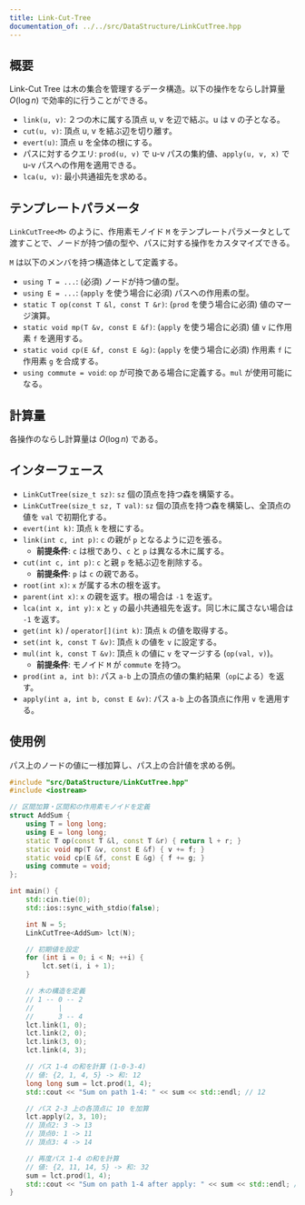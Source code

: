 ```yaml
---
title: Link-Cut-Tree
documentation_of: ../../src/DataStructure/LinkCutTree.hpp
---
```


## 概要
Link-Cut Tree は木の集合を管理するデータ構造。以下の操作をならし計算量 $O(\log n)$ で効率的に行うことができる。
- `link(u, v)`: ２つの木に属する頂点 u, v を辺で結ぶ。u は v の子となる。
- `cut(u, v)`: 頂点 u, v を結ぶ辺を切り離す。
- `evert(u)`: 頂点 u を全体の根にする。
- パスに対するクエリ: `prod(u, v)` で u-v パスの集約値、`apply(u, v, x)` で u-v パスへの作用を適用できる。
- `lca(u, v)`: 最小共通祖先を求める。

## テンプレートパラメータ
`LinkCutTree<M>` のように、作用素モノイド `M` をテンプレートパラメータとして渡すことで、ノードが持つ値の型や、パスに対する操作をカスタマイズできる。

`M` は以下のメンバを持つ構造体として定義する。

- `using T = ...`: (必須) ノードが持つ値の型。
- `using E = ...`: (`apply` を使う場合に必須) パスへの作用素の型。
- `static T op(const T &l, const T &r)`: (`prod` を使う場合に必須) 値のマージ演算。
- `static void mp(T &v, const E &f)`: (`apply` を使う場合に必須) 値 `v` に作用素 `f` を適用する。
- `static void cp(E &f, const E &g)`: (`apply` を使う場合に必須) 作用素 `f` に作用素 `g` を合成する。
- `using commute = void`: `op` が可換である場合に定義する。`mul` が使用可能になる。

## 計算量
各操作のならし計算量は $O(\log n)$ である。

## インターフェース
- `LinkCutTree(size_t sz)`: `sz` 個の頂点を持つ森を構築する。
- `LinkCutTree(size_t sz, T val)`: `sz` 個の頂点を持つ森を構築し、全頂点の値を `val` で初期化する。
- `evert(int k)`: 頂点 `k` を根にする。
- `link(int c, int p)`: `c` の親が `p` となるように辺を張る。
  - **前提条件**: `c` は根であり、`c` と `p` は異なる木に属する。
- `cut(int c, int p)`: `c` と親 `p` を結ぶ辺を削除する。
  - **前提条件**: `p` は `c` の親である。
- `root(int x)`: `x` が属する木の根を返す。
- `parent(int x)`: `x` の親を返す。根の場合は `-1` を返す。
- `lca(int x, int y)`: `x` と `y` の最小共通祖先を返す。同じ木に属さない場合は `-1` を返す。
- `get(int k)` / `operator[](int k)`: 頂点 `k` の値を取得する。
- `set(int k, const T &v)`: 頂点 `k` の値を `v` に設定する。
- `mul(int k, const T &v)`: 頂点 `k` の値に `v` をマージする (`op(val, v)`)。
  - **前提条件**: モノイド `M` が `commute` を持つ。
- `prod(int a, int b)`: パス `a-b` 上の頂点の値の集約結果（`op`による）を返す。
- `apply(int a, int b, const E &v)`: パス `a-b` 上の各頂点に作用 `v` を適用する。

## 使用例
パス上のノードの値に一様加算し、パス上の合計値を求める例。

```cpp
#include "src/DataStructure/LinkCutTree.hpp"
#include <iostream>

// 区間加算・区間和の作用素モノイドを定義
struct AddSum {
    using T = long long;
    using E = long long;
    static T op(const T &l, const T &r) { return l + r; }
    static void mp(T &v, const E &f) { v += f; }
    static void cp(E &f, const E &g) { f += g; }
    using commute = void;
};

int main() {
    std::cin.tie(0);
    std::ios::sync_with_stdio(false);

    int N = 5;
    LinkCutTree<AddSum> lct(N);

    // 初期値を設定
    for (int i = 0; i < N; ++i) {
        lct.set(i, i + 1);
    }

    // 木の構造を定義
    // 1 -- 0 -- 2
    //      |
    //      3 -- 4
    lct.link(1, 0);
    lct.link(2, 0);
    lct.link(3, 0);
    lct.link(4, 3);

    // パス 1-4 の和を計算 (1-0-3-4)
    // 値: {2, 1, 4, 5} -> 和: 12
    long long sum = lct.prod(1, 4);
    std::cout << "Sum on path 1-4: " << sum << std::endl; // 12

    // パス 2-3 上の各頂点に 10 を加算
    lct.apply(2, 3, 10);
    // 頂点2: 3 -> 13
    // 頂点0: 1 -> 11
    // 頂点3: 4 -> 14

    // 再度パス 1-4 の和を計算
    // 値: {2, 11, 14, 5} -> 和: 32
    sum = lct.prod(1, 4);
    std::cout << "Sum on path 1-4 after apply: " << sum << std::endl; // 32
}
```

